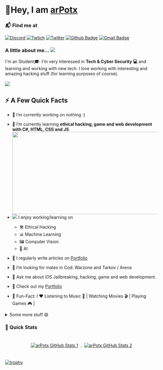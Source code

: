 <h1>🤙Hey, I am <a href="https://arpotx.github.io">arPotx</a></h1>
</h1>

### 📬 Find me at

[![Discord](https://img.shields.io/badge/Discord-%237289DA.svg?logo=discord&logoColor=white)](https://discord.gg/https://discord.gg/gsvrSnWZkW)
[![Twitch](https://img.shields.io/badge/Twitch-%239146FF.svg?logo=Twitch&logoColor=white)](https://twitch.tv/arPotx)
[![Twitter](https://img.shields.io/badge/Twitter-%231DA1F2.svg?logo=Twitter&logoColor=white)](https://twitter.com/arPotx) 
[![Github Badge](http://img.shields.io/badge/-Github-black?style=flat-square&logo=github&link=https://github.com/arPotx/)](https://github.com/arPotx/)
[![Gmail Badge](https://img.shields.io/badge/-Gmail-d14836?style=flat-square&logo=Gmail&logoColor=white&link=mailto:shark.info24@gmail.com)](mailto:shark.info24@gmail.com)

### A little about me... <img src="media.giphy.com/media/QDjpIL6oNCVZ4qzGs7/giphy.gif" width="50">

I'm an Student🎓. I'm very interessed in **Tech & Cyber Security 💻** and learning and working with new tech. I love working with interesting and amazing hacking stuff (for learning purposes of course).<br/><br/>
[![](https://visitcount.itsvg.in/api?id=arPotx&icon=7&color=1)](https://arpotx.github.io)

## ⚡️ A Few Quick Facts

- 🔭 I’m currently working on nothing :)
- 🌱 I’m currently learning **ethical hacking, game and web development with C#, HTML, CSS and JS**
  <img width="490" height="270" src="https://media.giphy.com/media/9B8wYztAoe1zO/source.gif" align=right>

- <img src="https://media.giphy.com/media/WUlplcMpOCEmTGBtBW/giphy.gif" width="30"> I enjoy working/learning on
  - 🛠 Ethical Hacking
  - 📊 Machine Learning
  - 🖼  Computer Vision
  - 🤖 AI
- 📝 I regularly write articles on [Portfolio](https://arpotx.github.io)
- 🤔 I’m looking for mates in Cod: Warzone and Tarkov / Arena
- 💬 Ask me about iOS Jailbreaking, hacking, game and web development.
- 📙 Check out my [Portfolio](https://arpotx.github.io/)
- 🎉 Fun-Fact: I ❤️ Listening to Music 🚀 | Watching Movies 🎬 |  Playing Games 🎮 | 

<details>
  <summary>Some more stuff 😄</summary>
  
### 🖥️ My Setup
<img src="https://img.shields.io/badge/NZXT-555555.svg?&style=flat-square&logo=NZXT&logoColor=FFFFFF"> <img src="https://img.shields.io/badge/Windows-555555.svg?&style=flat-square&logo=windows&logoColor=0078D6"> <img src="https://img.shields.io/badge/Brave-555555.svg?&style=flat-square&logo=brave&logoColor=9F3130"> <img src="https://img.shields.io/badge/VS Code-555555?style=flat-square&logo=visual-studio-code&logoColor=007ACC"> <img src="img.shields.io/badge/VMware-555555.svg?&style=flat-square&logo=vmware&logoColor=29B6F6"> <img src="https://img.shields.io/badge/Spotify-555555.svg?&style=flat-square&logo=spotify&logoColor=1ED760">

### ⚙️ Some Tool and Tech I use

<code><img height="30" src="https://avatars0.githubusercontent.com/u/1525981?s=200&v=4"></code>
<code><img height="30" src="https://raw.githubusercontent.com/github/explore/80688e429a7d4ef2fca1e82350fe8e3517d3494d/topics/cpp/cpp.png"></code>
<code><img height="30" src="https://raw.githubusercontent.com/github/explore/80688e429a7d4ef2fca1e82350fe8e3517d3494d/topics/javascript/javascript.png"></code>
<code><img height="30" src="https://avatars3.githubusercontent.com/u/9950313?s=200&v=4"></code>
<code><img height="30" src="https://raw.githubusercontent.com/github/explore/80688e429a7d4ef2fca1e82350fe8e3517d3494d/topics/html/html.png"></code>
<code><img height="30" src="https://avatars1.githubusercontent.com/u/1517864?s=200&v=4"></code>
<code><img height="30" src="https://avatars3.githubusercontent.com/u/18133?s=200&v=4"></code>
<code><img height="30" src="https://raw.githubusercontent.com/github/explore/80688e429a7d4ef2fca1e82350fe8e3517d3494d/topics/raspberry-pi/raspberry-pi.png"></code>
<code><img height="30" src="https://avatars.githubusercontent.com/u/2352090?s=200&v=4"></code>
<code><img height="30" src="https://avatars2.githubusercontent.com/u/1728152?s=200&v=4"></code>

</details>

### 🚀 Quick Stats

<p align="center">
<br>

<a href="https://github.com/arPotx">
  <img align="center" style="margin:0.5rem" src="https://github-readme-stats.vercel.app/api/top-langs/?username=arPotx&title_color=ffffff&text_color=c9cacc&icon_color=4AB197&bg_color=1A2B34" alt="arPotx GitHub Stats 1" />
</a>

<a href="https://github.com/arPotx">
  <img align="center" style="margin:0.5rem" src="https://github-readme-stats.vercel.app/api?username=arPotx&show_icons=true&line_height=27&count_private=true&title_color=ffffff&text_color=c9cacc&icon_color=4AB097&bg_color=1A2B34" alt="arPotx GitHub Stats 2" />
</a>

<br>
<br>
</p>

[![trophy](https://github-profile-trophy.vercel.app/?username=arPotx&theme=onedark)](https://github.com/arPotx)
